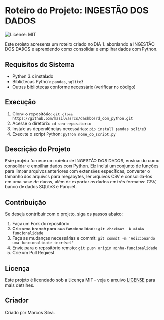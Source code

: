 # Roteiro do Projeto: INGESTÃO DOS DADOS

![License: MIT](https://img.shields.io/badge/License-MIT-yellow.svg)

Este projeto apresenta um roteiro criado no DIA 1, abordando a INGESTÃO DOS DADOS e aprendendo como consolidar e empilhar dados com Python.

## Requisitos do Sistema

- Python 3.x instalado
- Bibliotecas Python: `pandas`, `sqlite3`
- Outras bibliotecas conforme necessário (verificar no código)

## Execução

1. Clone o repositório: `git clone https://github.com/masilvaarcs/dashboard_com_python.git`
2. Acesse o diretório: `cd seu-repositorio`
3. Instale as dependências necessárias: `pip install pandas sqlite3`
4. Execute o script Python: `python nome_do_script.py`

## Descrição do Projeto

Este projeto fornece um roteiro de INGESTÃO DOS DADOS, ensinando como consolidar e empilhar dados com Python. Ele inclui um conjunto de funções para limpar arquivos anteriores com extensões específicas, converter o tamanho dos arquivos para megabytes, ler arquivos CSV e consolidá-los em uma base de dados, além de exportar os dados em três formatos: CSV, banco de dados SQLite3 e Parquet.

## Contribuição

Se deseja contribuir com o projeto, siga os passos abaixo:

1. Faça um Fork do repositório
2. Crie uma branch para sua funcionalidade: `git checkout -b minha-funcionalidade`
3. Faça as mudanças necessárias e commit: `git commit -m 'Adicionando uma funcionalidade incrível'`
4. Envie para o repositório remoto: `git push origin minha-funcionalidade`
5. Crie um Pull Request

## Licença

Este projeto é licenciado sob a Licença MIT - veja o arquivo [LICENSE](LICENSE) para mais detalhes.

## Criador

Criado por Marcos Silva.
